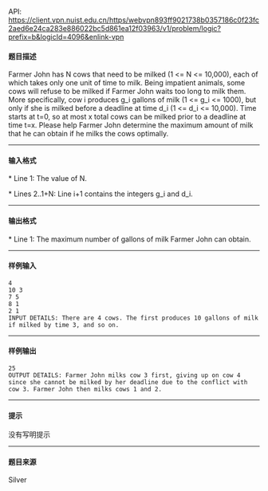 API: https://client.vpn.nuist.edu.cn/https/webvpn893ff9021738b0357186c0f23fc2aed6e24ca283e886022bc5d861ea12f03963/v1/problem/logic?prefix=b&logicId=4096&enlink-vpn

#### 题目描述

Farmer John has N cows that need to be milked (1 <= N <= 10,000), each of which takes only one unit of time to milk. Being impatient animals, some cows will refuse to be milked if Farmer John waits too long to milk them. More specifically, cow i produces g\_i gallons of milk (1 <= g\_i <= 1000), but only if she is milked before a deadline at time d\_i (1 <= d\_i <= 10,000). Time starts at t=0, so at most x total cows can be milked prior to a deadline at time t=x. Please help Farmer John determine the maximum amount of milk that he can obtain if he milks the cows optimally. 

---

#### 输入格式

\* Line 1: The value of N. 

\* Lines 2..1+N: Line i+1 contains the integers g\_i and d\_i.

---

#### 输出格式

\* Line 1: The maximum number of gallons of milk Farmer John can obtain.

---

#### 样例输入
```
4
10 3
7 5
8 1
2 1
INPUT DETAILS: There are 4 cows. The first produces 10 gallons of milk if milked by time 3, and so on.
```

---

#### 样例输出
```
25
OUTPUT DETAILS: Farmer John milks cow 3 first, giving up on cow 4 since she cannot be milked by her deadline due to the conflict with cow 3. Farmer John then milks cows 1 and 2.
```

---

#### 提示

没有写明提示

---

#### 题目来源

Silver